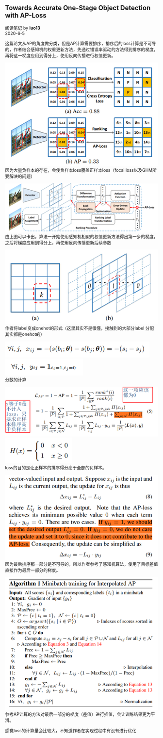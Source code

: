 ## Towards Accurate One-Stage Object Detection with AP-Loss
阅读笔记 by **luo13**  
2020-6-5  

这篇论文从AP的角度做分类，但是AP计算需要排序，排序后的loss计算是不可导的，作者结合感知机的权重更新方法，先通过错误率驱动的方法得到排序的梯度，再将这一梯度应用到得分上，使用反向传播进行权值更新。  

![AP-loss](../../../img/AP-loss/排序得分.png)   
因为大量负样本的存在，会使负样本loss覆盖正样本loss（focal loss以及GHM所要解决的问题）  

![AP-loss](../../../img/AP-loss/得分排序以及反向传播.png)   
由上图可以卡出，算法一开始使用感知机相似的权值更新方法得出第一步的梯度，之后将梯度应用到得分上，再使用反向传播更新后续参数  

![AP-loss](../../../img/AP-loss/label分配.png)  
作者将label变成onehot的形式（这里其实不是很懂，接触到的大部分label 分配其实都是onehot的）

![AP-loss](../../../img/AP-loss/计算排序得分.png)   
![AP-loss](../../../img/AP-loss/计算label得分.png)   
分数的计算  

![AP-loss](../../../img/AP-loss/loss计算.png)   
![AP-loss](../../../img/AP-loss/loss计算2.png)   
loss的目的是让正样本的排序得分高于全部的负样本。  

![AP-loss](../../../img/AP-loss/error-driven更新.png)   
因为最后排序那一部分是不可导的，所以作者参考了感知机算法，使用了目标差值直接作为最后一部分的梯度。

![AP-loss](../../../img/AP-loss/ap插值.png)   
参考AP计算的方法对最后一部分的梯度（差值）进行插值，会让训练结果更为平滑。  

感觉loss的计算量会比较大，不知道作者在实现过程中有没有进行优化
